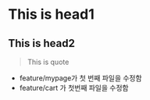 # This is head1
## This is head2
>This is quote
* feature/mypage가 첫 번째 파일을 수정함
* feature/cart 가 첫번째 파일을 수정함
